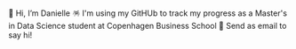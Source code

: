 🧋 Hi, I’m Danielle
🪅 I'm using my GitHUb to track my progress as a Master's in Data Science student at Copenhagen Business School
🦭 Send as email to say hi!

<!---
rainbowjoy1/rainbowjoy1 is a ✨ special ✨ repository because its `README.md` (this file) appears on your GitHub profile.
You can click the Preview link to take a look at your changes.
--->
